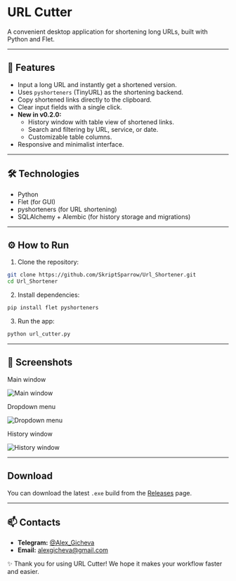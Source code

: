 # URL Cutter

A convenient desktop application for shortening long URLs, built with Python and Flet.

---

## 🚀 Features

- Input a long URL and instantly get a shortened version.
- Uses `pyshorteners` (TinyURL) as the shortening backend.
- Copy shortened links directly to the clipboard.
- Clear input fields with a single click.
- **New in v0.2.0:**
  - History window with table view of shortened links.
  - Search and filtering by URL, service, or date.
  - Customizable table columns.
- Responsive and minimalist interface.

---

## 🛠 Technologies

- Python
- Flet (for GUI)
- pyshorteners (for URL shortening)
- SQLAlchemy + Alembic (for history storage and migrations)

---

## ⚙️ How to Run

1. Clone the repository:

```bash
git clone https://github.com/SkriptSparrow/Url_Shortener.git
cd Url_Shortener
```

2. Install dependencies:

```bash
pip install flet pyshorteners
```

3. Run the app:

```bash
python url_cutter.py
```
---

## 📸 Screenshots

Main window

![Main window](https://i.ibb.co/8nzfCHKL/Screenshot-0.jpg)

Dropdown menu

![Dropdown menu](https://i.ibb.co/tjk776b/Screenshot-1.jpg)

History window

![History window](https://i.ibb.co/GfqSDcLP/Screenshot-2.jpg)

---

## Download

You can download the latest `.exe` build from the [Releases](https://github.com/SkriptSparrow/Url_Shortener/releases) page.

---

## 📫 Contacts

* **Telegram:** [@Alex\_Gicheva](https://t.me/Alex_Gicheva)
* **Email:** [alexgicheva@gmail.com](mailto:alexgicheva@gmail.com)

✨ Thank you for using URL Cutter! We hope it makes your workflow faster and easier.